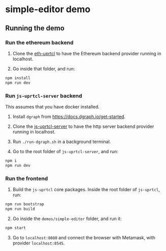 # simple-editor demo

## Running the demo

### Run the ethereum backend

1. Clone the [eth-uprtcl](https://github.com/uprtcl/eth-uprtcl) to have the Ethereum backend provider running in localhost.

2. Go inside that folder, and run:

```bash
npm install
npm run dev
```

### Run `js-uprtcl-server` backend

This assumes that you have docker installed.

1. Install `dgraph` from https://docs.dgraph.io/get-started.

2. Clone the [js-uprtcl-server](https://github.com/uprtcl/js-uprtcl-server) to have the http server backend provider running in localhost.

3. Run `./run-dgraph.sh` in a background terminal.

4. Go to the root folder of `js-uprtcl-server`, and run:

```bash
npm i
npm run dev
```

### Run the frontend

1. Build the `js-uprtcl` core packages. Inside the root folder of `js-uprtcl`, run: 

```bash
npm run bootstrap
npm run build
```

2. Go inside the `demos/simple-editor` folder, and run it:

```bash
npm start
```

3. Go to `localhost:8080` and connect the browser with Metamask, with provider `localhost:8545`.
